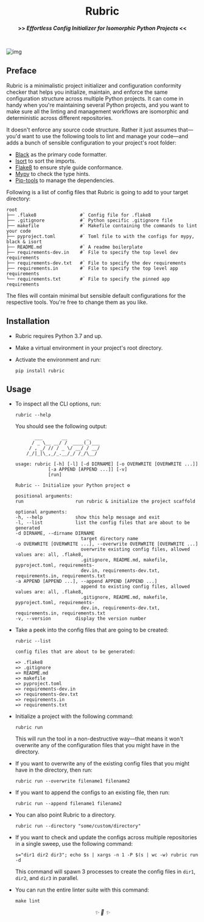 
<div align="center">

<h1>Rubric</h1>
<strong>>> <i>Effortless Config Initializer for Isomorphic Python Projects</i> <<</strong>

&nbsp;

</div>

![img](https://user-images.githubusercontent.com/30027932/122619075-6a87b700-d0b1-11eb-9d6b-355446910cc1.png)


## Preface

Rubric is a minimalistic project initializer and configuration conformity checker that helps you initialize, maintain, and enforce the same configuration structure across multiple Python projects. It can come in handy when you're maintaining several Python projects, and you want to make sure all the linting and management workflows are isomorphic and deterministic across different repositories.

It doesn't enforce any source code structure. Rather it just assumes that—you'd want to use the following tools to lint and manage your code—and adds a bunch of sensible configuration to your project's root folder:

* [Black](https://github.com/psf/black) as the primary code formatter.
* [Isort](https://github.com/PyCQA/isort) to sort the imports.
* [Flake8](https://github.com/PyCQA/flake8) to ensure style guide conformance.
* [Mypy](https://github.com/python/mypy) to check the type hints.
* [Pip-tools](https://github.com/jazzband/pip-tools) to manage the dependencies.

Following is a list of config files that Rubric is going to add to your target directory:

```
root
├── .flake8                #` Config file for .flake8
├── .gitignore             #` Python specific .gitignore file
├── makefile               #` Makefile containing the commands to lint your code
├── pyproject.toml         #` Toml file to with the configs for mypy, black & isort
├── README.md              #` A readme boilerplate
├── requirements-dev.in    #` File to specify the top level dev requirements
├── requirements-dev.txt   #` File to specify the dev requirements
├── requirements.in        #` File to specify the top level app requirements
└── requirements.txt       #` File to specify the pinned app requirements
```

The files will contain minimal but sensible default configurations for the respective tools. You're free to change them as you like.

## Installation

* Rubric requires Python 3.7 and up.

* Make a virtual environment in your project's root directory.

* Activate the environment and run:

    ```
    pip install rubric
    ```

## Usage

* To inspect all the CLI options, run:

    ```
    rubric --help
    ```

    You should see the following output:

    ```
           ___       __       _
          / _ \__ __/ /  ____(_)___
         / , _/ // / _ \/ __/ / __/
        /_/|_|\_,_/_.__/_/ /_/\__/

    usage: rubric [-h] [-l] [-d DIRNAME] [-o OVERWRITE [OVERWRITE ...]]
                [-a APPEND [APPEND ...]] [-v]
                [run]

    Rubric -- Initialize your Python project ⚙️

    positional arguments:
    run                   run rubric & initialize the project scaffold

    optional arguments:
    -h, --help            show this help message and exit
    -l, --list            list the config files that are about to be generated
    -d DIRNAME, --dirname DIRNAME
                            target directory name
    -o OVERWRITE [OVERWRITE ...], --overwrite OVERWRITE [OVERWRITE ...]
                            overwrite existing config files, allowed values are: all, .flake8,
                            .gitignore, README.md, makefile, pyproject.toml, requirements-
                            dev.in, requirements-dev.txt, requirements.in, requirements.txt
    -a APPEND [APPEND ...], --append APPEND [APPEND ...]
                            append to existing config files, allowed values are: all, .flake8,
                            .gitignore, README.md, makefile, pyproject.toml, requirements-
                            dev.in, requirements-dev.txt, requirements.in, requirements.txt
    -v, --version         display the version number
    ```
* Take a peek into the config files that are going to be created:

    ```
    rubric --list
    ```

    ```
    config files that are about to be generated:

    => .flake8
    => .gitignore
    => README.md
    => makefile
    => pyproject.toml
    => requirements-dev.in
    => requirements-dev.txt
    => requirements.in
    => requirements.txt
    ```

* Initialize a project with the following command:

    ```
    rubric run
    ```

    This will run the tool in a non-destructive way—that means it won't overwrite any of the configuration files that you might have in the directory.

* If you want to overwrite any of the existing config files that you might have in the directory, then run:

    ```
    rubric run --overwrite filename1 filename2
    ```

* If you want to append the configs to an existing file, then run:

    ```
    rubric run --append filename1 filename2
    ```

* You can also point Rubric to a directory.

    ```
    rubric run --directory "some/custom/directory"
    ```

* If you want to check and update the configs across multiple repositories in a single sweep, use the following command:

    ```
    s="dir1 dir2 dir3"; echo $s | xargs -n 1 -P $(s | wc -w) rubric run -d
    ```

    This command will spawn 3 processes to create the config files in `dir1`, `dir2`, and `dir3` in parallel.

* You can run the entire linter suite with this command:

    ```
    make lint
    ```

<div align="center">
<i> ✨ 🍰 ✨ </i>
</div>
